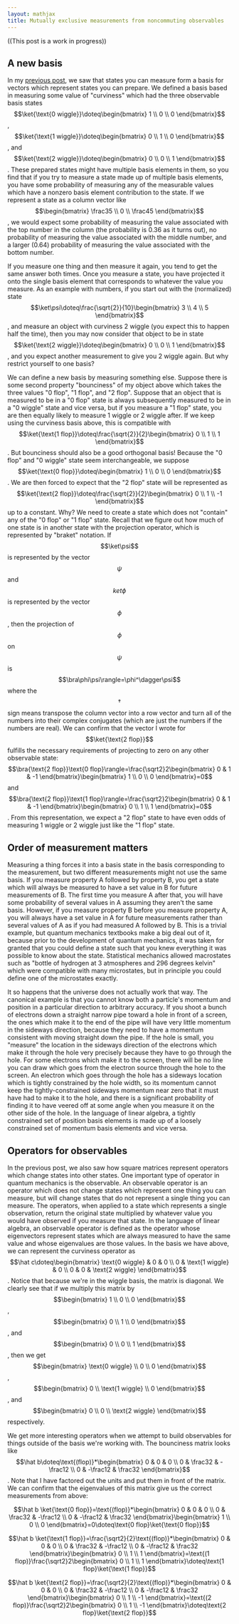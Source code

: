 ```yaml
---
layout: mathjax
title: Mutually exclusive measurements from noncommuting observables
---
```


((This post is a work in progress))

## A new basis

In my [previous post](https://quark.rodeo/2024/10/25/quantumStates.html), we saw that states you can measure form a basis for vectors which represent states you can prepare. We defined a basis based in measuring some value of "curviness" which had the three observable basis states $$\ket{\text{0 wiggle}}\doteq\begin{bmatrix} 1 \\ 0 \\ 0 \end{bmatrix}$$, $$\ket{\text{1 wiggle}}\doteq\begin{bmatrix} 0 \\ 1 \\ 0 \end{bmatrix}$$, and $$\ket{\text{2 wiggle}}\doteq\begin{bmatrix} 0 \\ 0 \\ 1 \end{bmatrix}$$. These prepared states might have multiple basis elements in them, so you find that if you try to measure a state made up of multiple basis elements, you have some probability of measuring any of the measurable values which have a nonzero basis element contribution to the state. If we represent a state as a column vector like $$\begin{bmatrix} \frac35 \\ 0 \\ \frac45 \end{bmatrix}$$, we would expect some probability of measuring the value associated with the top number in the column (the probability is 0.36 as it turns out), no probability of measuring the value associated with the middle number, and a larger (0.64) probability of measuring the value associated with the bottom number.

If you measure one thing and then measure it again, you tend to get the same answer both times. Once you measure a state, you have projected it onto the single basis element that corresponds to whatever the value you measure. As an example with numbers, if you start out with the (normalized) state $$\ket\psi\doteq\frac{\sqrt{2}}{10}\begin{bmatrix} 3 \\ 4 \\ 5 \end{bmatrix}$$, and measure an object with curviness 2 wiggle (you expect this to happen half the time), then you may now consider that object to be in state $$\ket{\text{2 wiggle}}\doteq\begin{bmatrix} 0 \\ 0 \\ 1 \end{bmatrix}$$, and you expect another measurement to give you 2 wiggle again. But why restrict yourself to one basis?

We can define a new basis by measuring something else. Suppose there is some second property "bounciness" of my object above which takes the three values "0 flop", "1 flop", and "2 flop". Suppose that an object that is measured to be in a "0 flop" state is always subsequently measured to be in a "0 wiggle" state and vice versa, but if you measure a "1 flop" state, you are then equally likely to measure 1 wiggle or 2 wiggle after. If we keep using the curviness basis above, this is compatible with $$\ket{\text{1 flop}}\doteq\frac{\sqrt{2}}{2}\begin{bmatrix} 0 \\ 1 \\ 1 \end{bmatrix}$$. But bounciness should also be a good orthogonal basis! Because the "0 flop" and "0 wiggle" state seem interchangeable, we suppose $$\ket{\text{0 flop}}\doteq\begin{bmatrix} 1 \\ 0 \\ 0 \end{bmatrix}$$. We are then forced to expect that the "2 flop" state will be represented as $$\ket{\text{2 flop}}\doteq\frac{\sqrt{2}}{2}\begin{bmatrix} 0 \\ 1 \\ -1 \end{bmatrix}$$ up to a constant. Why? We need to create a state which does not "contain" any of the "0 flop" or "1 flop" state. Recall that we figure out how much of one state is in another state with the projection operator, which is represented by "braket" notation. If $$\ket\psi$$ is represented by the vector $$\psi$$ and $$ket\phi$$ is represented by the vector $$\phi$$, then the projection of $$\phi$$ on $$\psi$$ is $$\bra\phi\psi\rangle=\phi^\dagger\psi$$ where the $$\dagger$$ sign means transpose the column vector into a row vector and turn all of the numbers into their complex conjugates (which are just the numbers if the numbers are real). We can confirm that the vector I wrote for $$\ket{\text{2 flop}}$$ fulfills the necessary requirements of projecting to zero on any other observable state: $$\bra{\text{2 flop}}\text{0 flop}\rangle=\frac{\sqrt2}2\begin{bmatrix} 0 & 1 & -1 \end{bmatrix}\begin{bmatrix} 1 \\ 0 \\ 0 \end{bmatrix}=0$$ and $$\bra{\text{2 flop}}\text{1 flop}\rangle=\frac{\sqrt2}2\begin{bmatrix} 0 & 1 & -1 \end{bmatrix}\begin{bmatrix} 0 \\ 1 \\ 1 \end{bmatrix}=0$$. From this representation, we expect a "2 flop" state to have even odds of measuring 1 wiggle or 2 wiggle just like the "1 flop" state.

## Order of measurement matters

Measuring a thing forces it into a basis state in the basis corresponding to the measurement, but two different measurements might not use the same basis. If you measure property A followed by property B, you get a state which will always be measured to have a set value in B for future measurements of B. The first time you measure A after that, you will have some probability of several values in A assuming they aren't the same basis. However, if you measure property B before you measure property A, you will always have a set value in A for future measurements rather than several values of A as if you had measured A followed by B. This is a trivial example, but quantum mechanics textbooks make a big deal out of it, because prior to the development of quantum mechanics, it was taken for granted that you could define a state such that you knew everything it was possible to know about the state. Statistical mechanics allowed macrostates such as "bottle of hydrogen at 3 atmospheres and 296 degrees kelvin" which were compatible with many microstates, but in principle you could define one of the microstates exactly.

It so happens that the universe does not actually work that way. The canonical example is that you cannot know both a particle's momentum and position in a particular direction to arbitrary accuracy. If you shoot a bunch of electrons down a straight narrow pipe toward a hole in front of a screen, the ones which make it to the end of the pipe will have very little momentum in the sideways direction, because they need to have a momentum consistent with moving straight down the pipe. If the hole is small, you "measure" the location in the sideways direction of the electrons which make it through the hole very precisely because they have to go through the hole. For some electrons which make it to the screen, there will be no line you can draw which goes from the electron source through the hole to the screen. An electron which goes through the hole has a sideways location which is tightly constrained by the hole width, so its momentum cannot keep the tightly-constrained sideways momentum near zero that it must have had to make it to the hole, and there is a significant probability of finding it to have veered off at some angle when you measure it on the other side of the hole. In the language of linear algebra, a tightly constrained set of position basis elements is made up of a loosely constrained set of momentum basis elements and vice versa.

## Operators for observables

In the previous post, we also saw how square matrices represent operators which change states into other states. One important type of operator in quantum mechanics is the observable. An observable operator is an operator which does not change states which represent one thing you can measure, but will change states that do not represent a single thing you can measure. The operators, when applied to a state which represents a single observation, return the original state multiplied by whatever value you would have observed if you measure that state. In the language of linear algebra, an observable operator is defined as the operator whose eigenvectors represent states which are always measured to have the same value and whose eigenvalues are those values. In the basis we have above, we can represent the curviness operator as $$\hat c\doteq\begin{bmatrix} \text{0 wiggle} & 0 & 0 \\ 0 & \text{1 wiggle} & 0 \\ 0 & 0 & \text{2 wiggle} \end{bmatrix}$$. Notice that because we're in the wiggle basis, the matrix is diagonal. We clearly see that if we multiply this matrix by $$\begin{bmatrix} 1 \\ 0 \\ 0 \end{bmatrix}$$, $$\begin{bmatrix} 0 \\ 1 \\ 0 \end{bmatrix}$$, and $$\begin{bmatrix} 0 \\ 0 \\ 1 \end{bmatrix}$$, then we get $$\begin{bmatrix} \text{0 wiggle} \\ 0 \\ 0 \end{bmatrix}$$, $$\begin{bmatrix} 0 \\ \text{1 wiggle} \\ 0 \end{bmatrix}$$, and $$\begin{bmatrix} 0 \\ 0 \\ \text{2 wiggle} \end{bmatrix}$$ respectively.

We get more interesting operators when we attempt to build observables for things outside of the basis we're working with. The bounciness matrix looks like $$\hat b\doteq\text{(flop)}*\begin{bmatrix} 0 & 0 & 0 \\ 0 & \frac32 & -\frac12 \\ 0 & -\frac12 & \frac32 \end{bmatrix}$$. Note that I have factored out the units and put them in front of the matrix. We can confirm that the eigenvalues of this matrix give us the correct measurements from above:

$$\hat b \ket{\text{0 flop}}=\text{(flop)}*\begin{bmatrix} 0 & 0 & 0 \\ 0 & \frac32 & -\frac12 \\ 0 & -\frac12 & \frac32 \end{bmatrix}\begin{bmatrix} 1 \\ 0 \\ 0 \end{bmatrix}=0\doteq\text{0 flop}\ket{\text{0 flop}}$$

$$\hat b \ket{\text{1 flop}}=\frac{\sqrt2}{2}\text{(flop)}*\begin{bmatrix} 0 & 0 & 0 \\ 0 & \frac32 & -\frac12 \\ 0 & -\frac12 & \frac32 \end{bmatrix}\begin{bmatrix} 0 \\ 1 \\ 1 \end{bmatrix}=\text{(1 flop)}\frac{\sqrt2}2\begin{bmatrix} 0 \\ 1 \\ 1 \end{bmatrix}\doteq\text{1 flop}\ket{\text{1 flop}}$$

$$\hat b \ket{\text{2 flop}}=\frac{\sqrt2}{2}\text{(flop)}*\begin{bmatrix} 0 & 0 & 0 \\ 0 & \frac32 & -\frac12 \\ 0 & -\frac12 & \frac32 \end{bmatrix}\begin{bmatrix} 0 \\ 1 \\ -1 \end{bmatrix}=\text{(2 flop)}\frac{\sqrt2}2\begin{bmatrix} 0 \\ 1 \\ -1 \end{bmatrix}\doteq\text{2 flop}\ket{\text{2 flop}}$$
